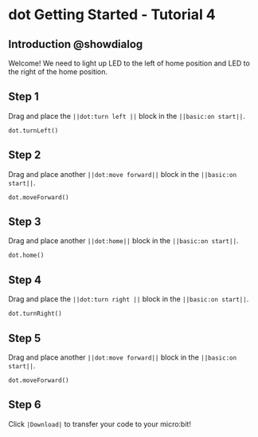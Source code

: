 # dot Getting Started - Tutorial 4

## Introduction  @showdialog

Welcome! We need to light up LED to the left of home position and LED to the right of the home position.

## Step 1  

Drag and place the ``||dot:turn left ||`` block in the ``||basic:on start||``.

```blocks
dot.turnLeft()
```

## Step 2  

Drag and place another ``||dot:move forward||`` block in the ``||basic:on start||``.

```blocks
dot.moveForward()
```

## Step 3 

Drag and place another ``||dot:home||`` block in the ``||basic:on start||``.

```blocks
dot.home()
```

## Step 4  

Drag and place the ``||dot:turn right ||`` block in the ``||basic:on start||``.

```blocks
dot.turnRight()
```
## Step 5

Drag and place another ``||dot:move forward||`` block in the ``||basic:on start||``.

```blocks
dot.moveForward()
```

## Step 6

Click ``|Download|`` to transfer your code to your micro:bit!

<script src="https://makecode.com/gh-pages-embed.js"></script><script>makeCodeRender("{{ site.makecode.home_url }}", "{{ site.github.owner_name }}/{{ site.github.repository_name }}");</script>
